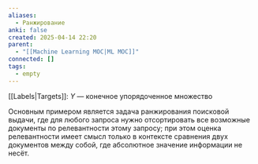 ```yaml
---
aliases:
  - Ранжирование
anki: false
created: 2025-04-14 22:20
parent:
  - "[[Machine Learning MOC|ML MOC]]"
connected: []
tags:
  - empty
---
```


[[Labels|Targets]]: ${Y}$ — конечное упорядоченное множество

Основным примером является задача ранжирования поисковой выдачи, где для любого запроса нужно отсортировать все возможные документы по релевантности этому запросу; при этом оценка релевантности имеет смысл только в контексте сравнения двух документов между собой, где абсолютное значение информации не несёт.